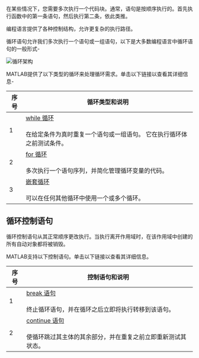 

在某些情况下，您需要多次执行一个代码块。通常，语句是按顺序执行的。首先执行函数中的第一条语句，然后执行第二条，依此类推。

编程语言提供了各种控制结构，允许更复杂的执行路径。

循环语句允许我们多次执行一个语句或一组语句，以下是大多数编程语言中循环语句的一般形式-

![循环架构](https://www.cainiaojc.com/static/upload/210417/1049150.jpg)

MATLAB提供了以下类型的循环来处理循环需求。单击以下链接以查看其详细信息-

|序号|循环类型和说明|
|---|---|
|1|[while 循环](https://www.cainiaojc.com/matlab/matlab-while-loop.html "while loop in MATLAB")<br><br>在给定条件为真时重复一个语句或一组语句。 它在执行循环体之前测试条件。|
|2|[for 循环](https://www.cainiaojc.com/matlab/matlab-for-loop.html "for loop in MATLAB")<br><br>多次执行一个语句序列，并简化管理循环变量的代码。|
|3|[嵌套循环](https://www.cainiaojc.com/matlab/matlab-nested-loops.html "nested loops in MATLAB")<br><br>可以在任何其他循环中使用一个或多个循环。|

## 循环控制语句

循环控制语句从其正常顺序更改执行。当执行离开作用域时，在该作用域中创建的所有自动对象都将被销毁。

MATLAB支持以下控制语句。单击以下链接以查看其详细信息。

| 序号  | 控制语句和说明                                                                                                                                             |
| --- | --------------------------------------------------------------------------------------------------------------------------------------------------- |
| 1   | [break 语句](https://www.cainiaojc.com/matlab/matlab-break-statement.html "break statement in MATLAB")<br><br>终止循环语句，并在循环之后立即将执行转移到该语句。               |
| 2   | [continue 语句](https://www.cainiaojc.com/matlab/matlab-continue-statement.html "continue statement in MATLAB")<br><br>使循环跳过其主体的其余部分，并在重复之前立即重新测试其状态。 |